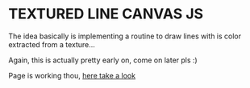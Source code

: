 # TEXTURED LINE CANVAS JS 
  

  The idea basically is implementing a routine to draw lines with is color extracted
  from a texture...

  Again, this is actually pretty early on, come on later pls :) 

  Page is working thou, [here take a look](https://muyyii.github.io/textured-line-canvas-js/) 
